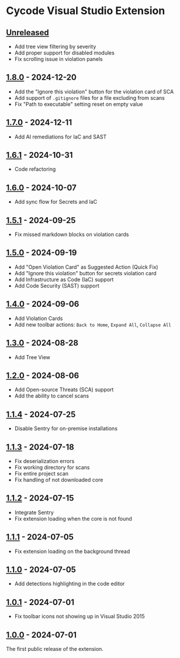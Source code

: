 <!-- Keep a Changelog guide -> https://keepachangelog.com -->

# Cycode Visual Studio Extension

## [Unreleased]

- Add tree view filtering by severity
- Add proper support for disabled modules
- Fix scrolling issue in violation panels

## [1.8.0] - 2024-12-20

- Add the "Ignore this violation" button for the violation card of SCA
- Add support of `.gitignore` files for a file excluding from scans
- Fix "Path to executable" setting reset on empty value

## [1.7.0] - 2024-12-11

- Add AI remediations for IaC and SAST

## [1.6.1] - 2024-10-31

- Code refactoring

## [1.6.0] - 2024-10-07

- Add sync flow for Secrets and IaC

## [1.5.1] - 2024-09-25

- Fix missed markdown blocks on violation cards

## [1.5.0] - 2024-09-19

- Add "Open Violation Card" as Suggested Action (Quick Fix)
- Add "Ignore this violation" button for secrets violation card
- Add Infrastructure as Code (IaC) support
- Add Code Security (SAST) support

## [1.4.0] - 2024-09-06

- Add Violation Cards
- Add new toolbar actions: `Back to Home`, `Expand All`, `Collapse All`

## [1.3.0] - 2024-08-28

- Add Tree View

## [1.2.0] - 2024-08-06

- Add Open-source Threats (SCA) support
- Add the ability to cancel scans

## [1.1.4] - 2024-07-25

- Disable Sentry for on-premise installations

## [1.1.3] - 2024-07-18

- Fix deserialization errors
- Fix working directory for scans
- Fix entire project scan
- Fix handling of not downloaded core

## [1.1.2] - 2024-07-15

- Integrate Sentry
- Fix extension loading when the core is not found

## [1.1.1] - 2024-07-05

- Fix extension loading on the background thread

## [1.1.0] - 2024-07-05

- Add detections highlighting in the code editor

## [1.0.1] - 2024-07-01

- Fix toolbar icons not showing up in Visual Studio 2015

## [1.0.0] - 2024-07-01

The first public release of the extension.

[1.8.0]: https://github.com/cycodehq/visual-studio-extension/releases/tag/v1.8.0

[1.7.0]: https://github.com/cycodehq/visual-studio-extension/releases/tag/v1.7.0

[1.6.1]: https://github.com/cycodehq/visual-studio-extension/releases/tag/v1.6.1

[1.6.0]: https://github.com/cycodehq/visual-studio-extension/releases/tag/v1.6.0

[1.5.1]: https://github.com/cycodehq/visual-studio-extension/releases/tag/v1.5.1

[1.5.0]: https://github.com/cycodehq/visual-studio-extension/releases/tag/v1.5.0

[1.4.0]: https://github.com/cycodehq/visual-studio-extension/releases/tag/v1.4.0

[1.3.0]: https://github.com/cycodehq/visual-studio-extension/releases/tag/v1.3.0

[1.2.0]: https://github.com/cycodehq/visual-studio-extension/releases/tag/v1.2.0

[1.1.4]: https://github.com/cycodehq/visual-studio-extension/releases/tag/v1.1.4

[1.1.3]: https://github.com/cycodehq/visual-studio-extension/releases/tag/v1.1.3

[1.1.2]: https://github.com/cycodehq/visual-studio-extension/releases/tag/v1.1.2

[1.1.1]: https://github.com/cycodehq/visual-studio-extension/releases/tag/v1.1.1

[1.1.0]: https://github.com/cycodehq/visual-studio-extension/releases/tag/v1.1.0

[1.0.1]: https://github.com/cycodehq/visual-studio-extension/releases/tag/v1.0.1

[1.0.0]: https://github.com/cycodehq/visual-studio-extension/releases/tag/v1.0.0

[Unreleased]: https://github.com/cycodehq/visual-studio-extension/compare/v1.8.0...HEAD
